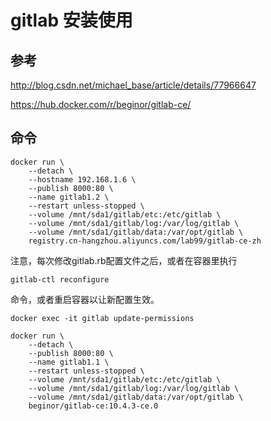 # gitlab 安装使用

## 参考

http://blog.csdn.net/michael_base/article/details/77966647

https://hub.docker.com/r/beginor/gitlab-ce/

## 命令

```
docker run \
    --detach \
    --hostname 192.168.1.6 \
    --publish 8000:80 \
    --name gitlab1.2 \
    --restart unless-stopped \
    --volume /mnt/sda1/gitlab/etc:/etc/gitlab \
    --volume /mnt/sda1/gitlab/log:/var/log/gitlab \
    --volume /mnt/sda1/gitlab/data:/var/opt/gitlab \
    registry.cn-hangzhou.aliyuncs.com/lab99/gitlab-ce-zh
```

注意，每次修改gitlab.rb配置文件之后，或者在容器里执行

```gitlab-ctl reconfigure```

命令，或者重启容器以让新配置生效。

```docker exec -it gitlab update-permissions```


```
docker run \
    --detach \
    --publish 8000:80 \
    --name gitlab1.1 \
    --restart unless-stopped \
    --volume /mnt/sda1/gitlab/etc:/etc/gitlab \
    --volume /mnt/sda1/gitlab/log:/var/log/gitlab \
    --volume /mnt/sda1/gitlab/data:/var/opt/gitlab \
    beginor/gitlab-ce:10.4.3-ce.0
```
